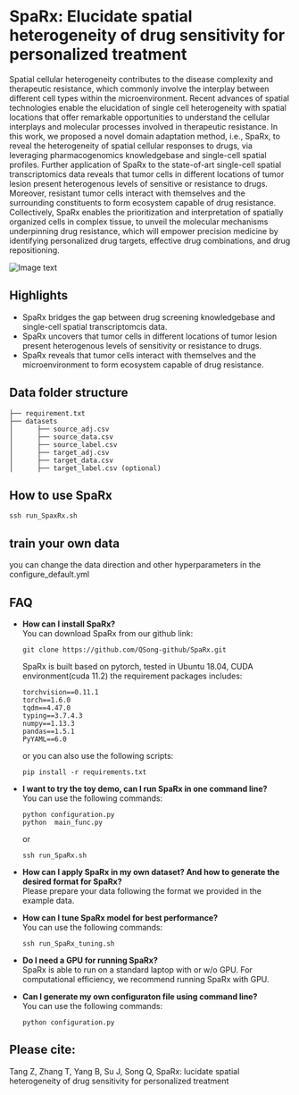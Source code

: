 # SpaRx: Elucidate spatial heterogeneity of drug sensitivity for personalized treatment

Spatial cellular heterogeneity contributes to the disease complexity and therapeutic resistance, which commonly involve the interplay between different cell types within the microenvironment. Recent advances of spatial technologies enable the elucidation of single cell heterogeneity with spatial locations that offer remarkable opportunities to understand the cellular interplays and molecular processes involved in therapeutic resistance. In this work, we proposed a novel domain adaptation method, i.e., SpaRx, to reveal the heterogeneity of spatial cellular responses to drugs, via leveraging pharmacogenomics knowledgebase and single-cell spatial profiles. Further application of SpaRx to the state-of-art single-cell spatial transcriptomics data reveals that tumor cells in different locations of tumor lesion present heterogenous levels of sensitive or resistance to drugs. Moreover, resistant tumor cells interact with themselves and the surrounding constituents to form ecosystem capable of drug resistance. Collectively, SpaRx enables the prioritization and interpretation of spatially organized cells in complex tissue, to unveil the molecular mechanisms underpinning drug resistance, which will empower precision medicine by identifying personalized drug targets, effective drug combinations, and drug repositioning.

![Image text](https://github.com/QSong-github/SpaRx/raw/main/src/Figure%201.png)

## Highlights
* SpaRx bridges the gap between drug screening knowledgebase and single-cell spatial transcriptomcis data.
* SpaRx uncovers that tumor cells in different locations of tumor lesion present heterogenous levels of sensitivity or resistance to drugs.
* SpaRx reveals that tumor cells interact with themselves and the microenvironment to form ecosystem capable of drug resistance.


## Data folder structure
```
├── requirement.txt
├── datasets
│      ├── source_adj.csv
│      ├── source_data.csv
│      ├── source_label.csv
│      ├── target_adj.csv
│      ├── target_data.csv
│      ├── target_label.csv (optional)
```
## How to use SpaRx

```
ssh run_SpaxRx.sh
```

## train your own data
you can change the data direction and other hyperparameters in the configure_default.yml

## FAQ
* __How can I install SpaRx?__       
You can download SpaRx from our github link:
  ```
  git clone https://github.com/QSong-github/SpaRx.git
  ```
  SpaRx is built based on pytorch, tested in Ubuntu 18.04, CUDA environment(cuda 11.2)
  the requirement packages includes:
  ```
  torchvision==0.11.1
  torch==1.6.0
  tqdm==4.47.0
  typing==3.7.4.3
  numpy==1.13.3
  pandas==1.5.1
  PyYAML==6.0
  ```
  or you can also use the following scripts:
  ```
  pip install -r requirements.txt
  ```

* __I want to try the toy demo, can I run SpaRx in one command line?__    
  You can use the following commands:
  ```
  python configuration.py 
  python  main_func.py
  ```
  or 
  ```
  ssh run_SpaRx.sh
  ```

* __How can I apply SpaRx in my own dataset? And how to generate the desired format for SpaRx?__         
    Please prepare your data following the format we provided in the example data.

* __How can I tune SpaRx model for best performance?__         
     You can use the following commands:
    ```
    ssh run_SpaRx_tuning.sh
    ```

* __Do I need a GPU for running SpaRx?__    
    SpaRx is able to run on a standard laptop with or w/o GPU. For computational efficiency, we recommend running SpaRx with GPU.

* __Can I generate my own configuraton file using command line?__    
    You can use the following commands:
    ```
    python configuration.py 
    ```

## Please cite: 
Tang Z, Zhang T, Yang B, Su J, Song Q, SpaRx: lucidate spatial heterogeneity of drug sensitivity for personalized treatment

